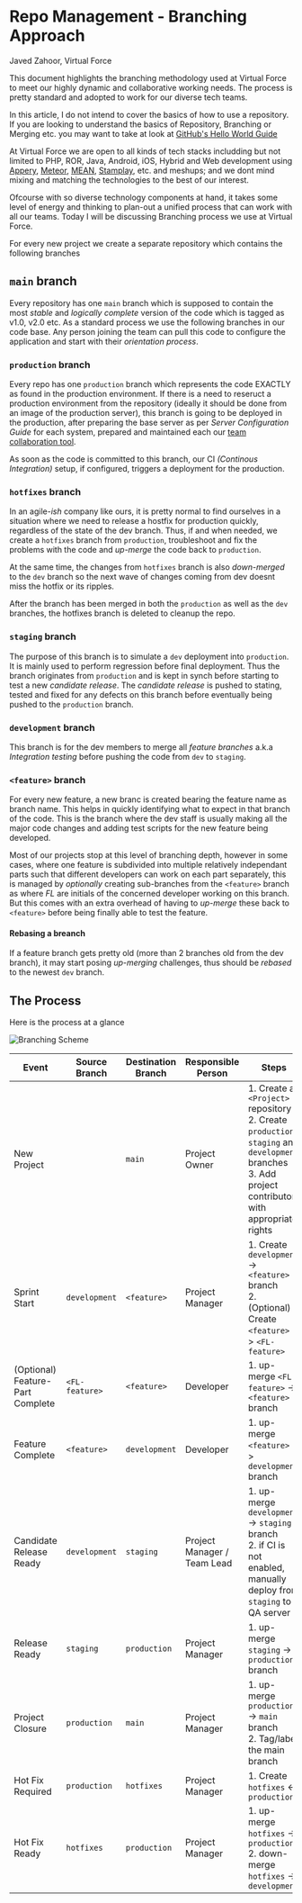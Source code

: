 # Repo Management - Branching Approach

Javed Zahoor, Virtual Force

This document highlights the branching methodology used at Virtual Force to meet our highly dynamic and collaborative working needs. The process is pretty standard and adopted to work for our diverse tech teams. 

In this article, I do not intend to cover the basics of how to use a repository. If you are looking to understand the basics of Repository, Branching or Merging etc. you may want to take at look at [GitHub's Hello World Guide](https://guides.github.com/activities/hello-world/)

At Virtual Force we are open to all kinds of tech stacks includding but not limited to PHP, ROR, Java, Android, iOS, Hybrid and Web development using [Appery](https://appery.io/), [Meteor](https://www.meteor.com/), [MEAN](http://mean.io/), [Stamplay](https://stamplay.com/), etc. and meshups; and we dont mind mixing and matching the technologies to the best of our interest. 

Ofcourse with so diverse technology components at hand, it takes some level of energy and thinking to plan-out a unified process that can work with all our teams. Today I will be discussing Branching process we use at Virtual Force.

For every new project we create a separate repository which contains the following branches

## `main` branch
Every repository has one `main` branch which is supposed to contain the most *stable* and *logically complete* version of the code which is tagged as v1.0, v2.0 etc. As a standard process we use the following branches in our code base. Any person joining the team can pull this code to configure the application and start with their *orientation process*.

### `production` branch
Every repo has one `production` branch which represents the code EXACTLY as found in the production environment. If there is a need to reseruct a production environment from the repository (ideally it should be done from  an image of the production server), this branch is going to be deployed in the production, after preparing the base server as per *Server Configuration Guide* for each system, prepared and maintained each our [team collaboration tool](http://www.teamwork.com).

As soon as the code is committed to this branch, our CI *(Continous Integration)* setup, if configured, triggers a deployment for the production. 

### `hotfixes` branch
In an agile-*ish* company like ours, it is pretty normal to find ourselves in a situation where we need to release a hostfix for production quickly, regardless of the state of the dev branch. Thus, if and when needed, we create a `hotfixes` branch from `production`, troubleshoot and fix the problems with the code and *up-merge* the code back to `production`.

At the same time, the changes from `hotfixes` branch is also *down-merged* to the `dev` branch so the next wave of changes coming from dev doesnt miss the hotfix or its ripples.

After the branch has been merged in both the `production` as well as the `dev` branches, the hotfixes branch is deleted to cleanup the repo.

### `staging` branch
The purpose of this branch is to simulate a `dev` deployment into `production`. It is mainly used to perform regression before final deployment. Thus the branch originates from `production` and is kept in synch before starting to test a new *candidate release*. The *candidate release* is pushed to stating, tested and fixed for any defects on this branch before eventually being pushed to the `production` branch. 

### `development` branch
This branch is for the dev members to merge all *feature branches* a.k.a *Integration testing* before pushing the code from `dev` to `staging`.

### `<feature>` branch
For every new feature, a new branc is created bearing the feature name as branch name. This helps in quickly identifying what to expect in that branch of the code. This is the branch where the dev staff is usually making all the major code changes and adding test scripts for the new feature being developed. 

Most of our projects stop at this level of branching depth, however in some cases, where one feature is subdivided into multiple relatively independant parts such that different developers can work on each part separately, this is managed by *optionally* creating sub-branches from the `<feature>` branch as <FL-feature> where *FL* are initials of the concerned developer working on this branch. But this comes with an extra overhead of having to *up-merge* these back to `<feature>` before being finally able to test the feature.

#### Rebasing a breanch

If a feature branch gets pretty old (more than 2 branches old from the dev branch), it may start posing *up-merging* challenges, thus should be *rebased* to the newest `dev` branch.


## The Process
Here is the process at a glance

![Branching Scheme](https://github.com/virtualforce/branching-process/images/branching.jpg "Branching Scheme")


Event | Source Branch | Destination Branch | Responsible Person | Steps
--- | --- | --- | ---| ---
New Project | | `main` | Project Owner | 1. Create a `<Project>` repository <br/> 2. Create `production`, `staging` and `development` branches <br/> 3. Add project contributors with appropriate rights
Sprint Start | `development` | `<feature>` | Project Manager | 1. Create `development` -> `<feature>` branch <br/> 2. (Optional) Create `<feature>` -> `<FL-feature>`
(Optional) Feature-Part Complete | `<FL-feature>` | `<feature>` | Developer | 1. up-merge `<FL-feature>` -> `<feature>` branch
Feature Complete | `<feature>` | `development` | Developer | 1. up-merge `<feature>` -> `development` branch
Candidate Release Ready | `development` | `staging` | Project Manager / Team Lead | 1. up-merge `development` -> `staging` branch <br/> 2. if CI is not enabled, manually deploy from `staging` to QA server
Release Ready | `staging` | `production` | Project Manager | 1. up-merge `staging` -> `production` branch
Project Closure | `production` | `main` | Project Manager | 1. up-merge `production` -> `main` branch <br/> 2. Tag/label the main branch
Hot Fix Required | `production` | `hotfixes` | Project Manager | 1. Create `hotfixes` <- `production`
Hot Fix Ready | `hotfixes` | `production` | Project Manager | 1. up-merge `hotfixes` -> `production` <br/> 2. down-merge `hotfixes` -> `development`

